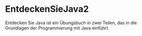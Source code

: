 # EntdeckenSieJava2
Entdecken Sie Java ist ein Übungsbuch in zwei Teilen, das in die Grundlagen der Programmierung mit Java einführt. 
